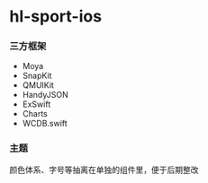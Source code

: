 # hl-sport-ios

### 三方框架

* Moya
* SnapKit
* QMUIKit
* HandyJSON
* ExSwift
* Charts
* WCDB.swift

### 主题

颜色体系、字号等抽离在单独的组件里，便于后期整改
